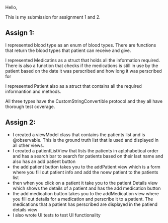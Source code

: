 Hello, 

This is my submission for assignment 1 and 2. 

## Assign 1:

I represented blood type as an enum of blood types. There are functions that return the blood 
types that patient can receive and give.

I represented Medicatins as a struct that holds all the information required. There is also a function that
checks if the medications is still in use by the patient based on the date it was perscribed 
and how long it was perscribed for

I represented Patient also as a atruct that contains all the required informantion and methods.

All three types have the CustomStringConvertible protocol and they all have thorough test coverage. 


## Assign 2:

- I created a viewModel class that contains the patients list and is @observable. This is the ground truth list that is used and displayed in all other views.
- I created a patientListView that lists the patients in aplphabetical order and has a search bar to search for patients based on their last name and also has an add patient button
- the add patient button takes you to the addPatient view which is a form where you fill out patient info and add the noew patient to the patients list
- then when you click on a patient it take you to the patient Details view which shows the details of a patient and has the add medication button
- the add medication button takes you to the addMedication view where you fill out details for a medication and perscribe it to a patient. The medications that a patient has perscribed are displayed in the patiend details view
- I also wrote UI tests to test UI functionality






